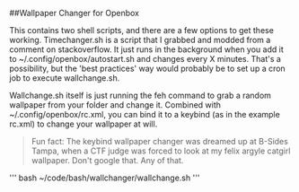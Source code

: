 ##Wallpaper Changer for Openbox

This contains two shell scripts, and there are a few options to get these working. Timechanger.sh is a script that I grabbed and modded from a comment on stackoverflow. It just runs in the background when you add it to ~/.config/openbox/autostart.sh and changes every X minutes. That's a possibility, but the 'best practices' way would probably be to set up a cron job to execute wallchange.sh.

Wallchange.sh itself is just running the feh command to grab a random wallpaper from your folder and change it. Combined with ~/.config/openbox/rc.xml, you can bind it to a keybind (as in the example rc.xml) to change your wallpaper at will.

> Fun fact: The keybind wallpaper changer was dreamed up at B-Sides Tampa, when a CTF judge was forced to look at my felix argyle catgirl wallpaper. Don't google that. Any of that.

'''
    <!-- USER DEFINED -->
    <keybind key="A-W">
      <action name="Execute">
	<command>bash ~/code/bash/wallchanger/wallchange.sh</command>
      </action>
    </keybind>
'''



